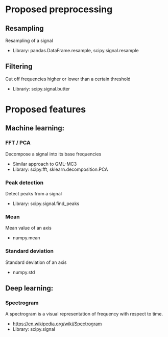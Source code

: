 # Proposed preprocessing

## Resampling

Resampling of a signal
- Library: pandas.DataFrame.resample, scipy.signal.resample

## Filtering

Cut off frequencies higher or lower than a certain threshold
- Librariy: scipy.signal.butter 

# Proposed features

## Machine learning:

### FFT / PCA

Decompose a signal into its base frequencies
- Similar approach to GML-MC3
- Library: scipy.fft, sklearn.decomposition.PCA

### Peak detection

Detect peaks from a signal
- Library: scipy.signal.find_peaks

### Mean

Mean value of an axis
- numpy.mean

### Standard deviation

Standard deviation of an axis
- numpy.std

## Deep learning:

### Spectrogram

A spectrogram is a visual representation of frequency with respect to time.
- https://en.wikipedia.org/wiki/Spectrogram
- Library: scipy.signal